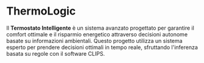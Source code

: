 # ThermoLogic

Il **Termostato Intelligente** è un sistema avanzato progettato per garantire il comfort ottimale e il risparmio energetico attraverso decisioni autonome basate su informazioni ambientali. Questo progetto utilizza un sistema esperto per prendere decisioni ottimali in tempo reale, sfruttando l'inferenza basata su regole con il software CLIPS.
